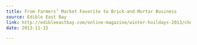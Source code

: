 ```yaml
---
title: From Farmers’ Market Favorite to Brick-and-Mortar Business
source: Edible East Bay
link: http://edibleeastbay.com/online-magazine/winter-hoildays-2013/cholita-linda/
date: 2013-11-15

---
```

